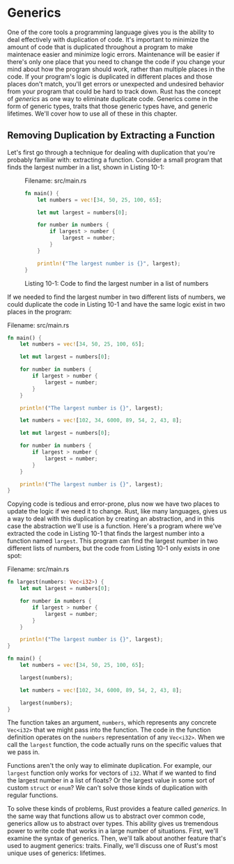 # Generics

One of the core tools a programming language gives you is the ability to deal
effectively with duplication of code. It's important to minimize the amount of
code that is duplicated throughout a program to make maintenace easier and
minimize logic errors. Maintenance will be easier if there's only one place
that you need to change the code if you change your mind about how the program
should work, rather than multiple places in the code. If your program's logic
is duplicated in different places and those places don't match, you'll get
errors or unexpected and undesired behavior from your program that could be
hard to track down. Rust has the concept of *generics* as one way to eliminate
duplicate code. Generics come in the form of generic types, traits that those
generic types have, and generic lifetimes. We'll cover how to use all of these
in this chapter.

## Removing Duplication by Extracting a Function

Let's first go through a technique for dealing with duplication that you're
probably familiar with: extracting a function. Consider a small program that
finds the largest number in a list, shown in Listing 10-1:

<figure>
<span class="filename">Filename: src/main.rs</span>

```rust
fn main() {
    let numbers = vec![34, 50, 25, 100, 65];

    let mut largest = numbers[0];

    for number in numbers {
        if largest > number {
            largest = number;
        }
    }

    println!("The largest number is {}", largest);
}
```

<figcaption>

Listing 10-1: Code to find the largest number in a list of numbers

</figcaption>
</figure>

If we needed to find the largest number in two different lists of numbers, we
could duplicate the code in Listing 10-1 and have the same logic exist in two
places in the program:

<span class="filename">Filename: src/main.rs</span>

```rust
fn main() {
    let numbers = vec![34, 50, 25, 100, 65];

    let mut largest = numbers[0];

    for number in numbers {
        if largest > number {
            largest = number;
        }
    }

    println!("The largest number is {}", largest);

    let numbers = vec![102, 34, 6000, 89, 54, 2, 43, 8];

    let mut largest = numbers[0];

    for number in numbers {
        if largest > number {
            largest = number;
        }
    }

    println!("The largest number is {}", largest);
}
```

Copying code is tedious and error-prone, plus now we have two places to update
the logic if we need it to change. Rust, like many languages, gives us a way to
deal with this duplication by creating an abstraction, and in this case the
abstraction we'll use is a function. Here's a program where we've extracted the
code in Listing 10-1 that finds the largest number into a function named
`largest`. This program can find the largest number in two different lists of
numbers, but the code from Listing 10-1 only exists in one spot:

<span class="filename">Filename: src/main.rs</span>

```rust
fn largest(numbers: Vec<i32>) {
    let mut largest = numbers[0];

    for number in numbers {
        if largest > number {
            largest = number;
        }
    }

    println!("The largest number is {}", largest);
}

fn main() {
    let numbers = vec![34, 50, 25, 100, 65];

    largest(numbers);

    let numbers = vec![102, 34, 6000, 89, 54, 2, 43, 8];

    largest(numbers);
}
```

The function takes an argument, `numbers`, which represents any concrete
`Vec<i32>` that we might pass into the function. The code in the function
definition operates on the `numbers` representation of any `Vec<i32>`. When
we call the `largest` function, the code actually runs on the specific values
that we pass in.

Functions aren't the only way to eliminate duplication. For example, our
`largest` function only works for vectors of `i32`. What if we wanted to find
the largest number in a list of floats? Or the largest value in some sort of
custom `struct` or `enum`? We can't solve those kinds of duplication with
regular functions.

To solve these kinds of problems, Rust provides a feature called *generics*. In
the same way that functions allow us to abstract over common code, generics
allow us to abstract over types. This ability gives us tremendous power to
write code that works in a large number of situations. First, we'll examine the
syntax of generics. Then, we'll talk about another feature that's used to
augment generics: traits. Finally, we'll discuss one of Rust's most unique uses
of generics: lifetimes.
